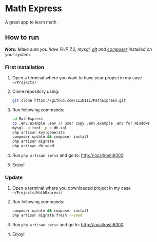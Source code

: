 # Math Express
A great app to learn math.

## How to run

***Note:*** *Make sure you have PHP 7.2, mysql, [git](https://git-scm.com/download/win) and [composer](https://getcomposer.org/download/) installed on your system.*

### First installation

1. Open a terminal where you want to have your project in my case `~/Projects/`

2. Clone repository using:

   ```bash
   git clone https://github.com/IIINIII/MathExpress.git
   ```

3. Run following commands:

   ```bash
   cd MathExpress
   cp .env.example .env // user copy .env.example .env for Windows
   mysql -u root -p < db.sql
   php artisan key:generate
   composer update && composer install
   php artisan migrate
   php artisan db:seed
   ```

4. Run `php artisan serve` and go to: [http://localhost:8000](http://localhost:8000)

5. Enjoy!

### Update

1. Open a terminal where you downloaded project in my case `~/Projects/MathExpress/`
2. Run following commands:

   ```bash
   composer update && composer install
   php artisan migrate:fresh --seed
   ```

3. Run `php artisan serve` and go to: [http://localhost:8000](http://localhost:8000)

4. Enjoy!
